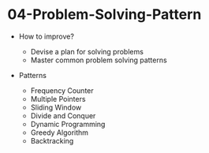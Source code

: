 # 04-Problem-Solving-Pattern

- How to improve?
  - Devise a plan for solving problems
  - Master common problem solving patterns

- Patterns
  - Frequency Counter
  - Multiple Pointers
  - Sliding Window
  - Divide and Conquer
  - Dynamic Programming
  - Greedy Algorithm
  - Backtracking